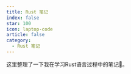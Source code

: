 ```yaml
---
title: Rust 笔记
index: false
star: 100
icon: laptop-code
article: false
category:
  - Rust 笔记
---
```


这里整理了一下我在学习Rust语言过程中的笔记:rocket:。

<!-- more -->

<AutoCatalog />